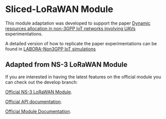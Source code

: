 # Sliced-LoRaWAN Module
This module adaptation was developed to support the paper [Dynamic resources allocation in non-3GPP IoT networks involving UAVs
](https://ieeexplore.ieee.org/document/10199941) experimentations.

A detailed version of how to replicate the paper experimentations can be found in [LABORA-Non3GPP IoT simulations](https://github.com/LABORA-INF-UFG/non3GPP_IoT_simulations)


## Adapted from NS-3 LoRaWAN Module

If you are interested in having the latest features on the official module you can check out the develop branch:

[Official NS-3 LoRaWAN Module](https://github.com/signetlabdei/lorawan).

[Official API documentation](https://signetlabdei.github.io/lorawan-docs/html/index.html).

[Official Module Documentation](https://signetlabdei.github.io/lorawan-docs/models/build/html/lorawan).